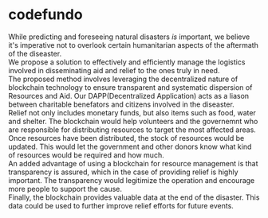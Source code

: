 # codefundo
While predicting and foreseeing natural disasters *is* important, we believe it's imperative not to overlook certain humanitarian aspects of the aftermath of the diseaster.   
We propose a solution to effectively and efficiently manage the logistics involved in disseminating aid and relief to the ones truly in need.   
The proposed method involves leveraging the decentralized nature of blockchain technology to ensure transparent and systematic dispersion of Resources and Aid. Our DAPP(Decentralized Application) acts as a liason between charitable benefators and citizens involved in the diseaster.   
Relief not only includes monetary funds, but also items such as food, water and shelter. The blockchain would help volunteers and the governemnt who are responsible for distributing resources to target the most affected areas. Once resources have been distributed, the stock of resources would be updated. This would let the government and other donors know what kind of resources would be required and how much.   
An added advantage of using a blockchain for resource management is that transparency is assured, which in the case of providing relief is highly important. The transparency would legitimize the operation and encourage more people to support the cause.      
Finally, the blockchain provides valuable data at the end of the disaster. This data could be used to further improve relief efforts for future events.   
 
